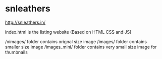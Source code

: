 # snleathers

http://snleathers.in/


index.html is the listing website
(Based on HTML CSS and JS)

/oimages/ folder contains orignal size image
/images/ folder contains smaller size image
/images_mini/ folder contains very small size image for thumbnails